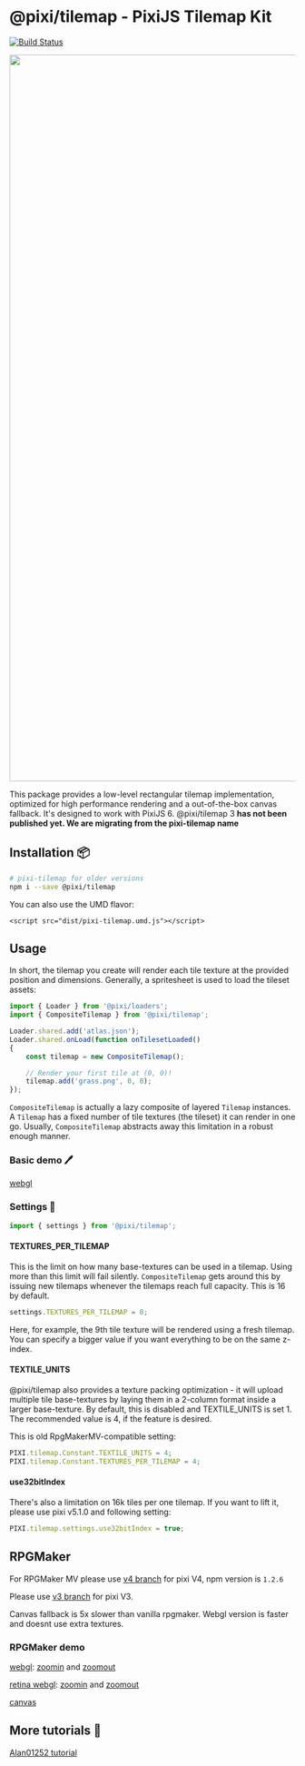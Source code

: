 # @pixi/tilemap - PixiJS Tilemap Kit

[![Build Status](https://travis-ci.org/pixijs/pixi-tilemap.svg?branch=master)](https://travis-ci.org/pixijs/pixi-tilemap)
<p align="center">
<img src="https://i.imgur.com/hfoiBRk.png" width="1280px" />
<p/>

This package provides a low-level rectangular tilemap implementation, optimized for high performance rendering and a
out-of-the-box canvas fallback. It's designed to work with PixiJS 6. @pixi/tilemap 3 **has not been published yet. We
are migrating from the pixi-tilemap name**

## Installation :package:

```bash
# pixi-tilemap for older versions
npm i --save @pixi/tilemap
```

You can also use the UMD flavor:

```
<script src="dist/pixi-tilemap.umd.js"></script>
```

## Usage

In short, the tilemap you create will render each tile texture at the provided position and dimensions. Generally, a
spritesheet is used to load the tileset assets:

```ts
import { Loader } from '@pixi/loaders';
import { CompositeTilemap } from '@pixi/tilemap';

Loader.shared.add('atlas.json');
Loader.shared.onLoad(function onTilesetLoaded()
{
    const tilemap = new CompositeTilemap();

    // Render your first tile at (0, 0)!
    tilemap.add('grass.png', 0, 0);
});
```

`CompositeTilemap` is actually a lazy composite of layered `Tilemap` instances. A `Tilemap` has a fixed number of tile
textures (the tileset) it can render in one go. Usually, `CompositeTilemap` abstracts away this limitation in a robust
enough manner.

### Basic demo :pen:

[webgl](https://pixijs.github.io/tilemap/basic.html)

### Settings :page_facing_up:

```ts
import { settings } from '@pixi/tilemap';
```

#### TEXTURES_PER_TILEMAP

This is the limit on how many base-textures can be used in a tilemap. Using more than this limit will fail silently. `CompositeTilemap`
gets around this by issuing new tilemaps whenever the tilemaps reach full capacity. This is 16 by default.

```js
settings.TEXTURES_PER_TILEMAP = 8;
```

Here, for example, the 9th tile texture will be rendered using a fresh tilemap. You can specify a bigger value if
you want everything to be on the same z-index.

#### TEXTILE_UNITS

@pixi/tilemap also provides a texture packing optimization - it will upload multiple tile base-textures by laying them
in a 2-column format inside a larger base-texture. By default, this is disabled and TEXTILE_UNITS is set 1. The recommended
value is 4, if the feature is desired.

This is old RpgMakerMV-compatible setting:

```js
PIXI.tilemap.Constant.TEXTILE_UNITS = 4;
PIXI.tilemap.Constant.TEXTURES_PER_TILEMAP = 4;
```

#### use32bitIndex

There's also a limitation on 16k tiles per one tilemap. If you want to lift it, please use pixi v5.1.0 and following setting:

```js
PIXI.tilemap.settings.use32bitIndex = true;
```

## RPGMaker

For RPGMaker MV please use [v4 branch](https://github.com/pixijs/pixi-tilemap/tree/v4.x) for pixi V4, npm version is `1.2.6`

Please use [v3 branch](https://github.com/pixijs/pixi-tilemap/tree/pixiv3) for pixi V3.

Canvas fallback is 5x slower than vanilla rpgmaker. Webgl version is faster and doesnt use extra textures.

### RPGMaker demo

[webgl](https://pixijs.github.io/tilemap/): [zoomin](https://pixijs.github.io/tilemap/?scale=0.6) and [zoomout](https://pixijs.github.io/tilemap/?scale=1.4)

[retina webgl](https://pixijs.github.io/tilemap/?resolution=2): [zoomin](https://pixijs.github.io/pixi-tilemap/?resolution=2&scale=0.6) and [zoomout](https://pixijs.github.io/pixi-tilemap/?resolution=2&scale=1.4)

[canvas](https://pixijs.github.io/tilemap/?canvas)

## More tutorials :link:

[Alan01252 tutorial](https://github.com/Alan01252/pixi-tilemap-tutorial)
